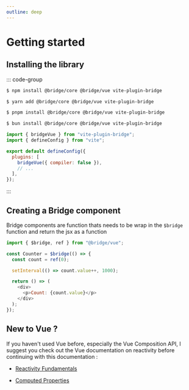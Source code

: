 ```yaml
---
outline: deep
---
```


# Getting started

## Installing the library

::: code-group

```bash [NPM]
$ npm install @bridge/core @bridge/vue vite-plugin-bridge
```

```bash [Yarn]
$ yarn add @bridge/core @bridge/vue vite-plugin-bridge
```

```bash [PNPM]
$ pnpm install @bridge/core @bridge/vue vite-plugin-bridge
```

```bash [Bun]
$ bun install @bridge/core @bridge/vue vite-plugin-bridge
```

```js twoslash [vite.config.js]
import { bridgeVue } from "vite-plugin-bridge";
import { defineConfig } from "vite";

export default defineConfig({
  plugins: [
    bridgeVue({ compiler: false }),
    // ...
  ],
});
```

:::
## Creating a Bridge component

Bridge components are function thats needs to be wrap in the `$bridge` function and return the jsx as a function

```js
import { $bridge, ref } from "@bridge/vue";

const Counter = $bridge(() => {
  const count = ref(0);

  setInterval(() => count.value++, 1000);

  return () => (
    <div>
      <p>Count: {count.value}</p>
    </div>
  );
});
```

## New to Vue ?

If you haven't used Vue before, especially the Vue Composition API, I suggest you check out the Vue documentation on reactivity before continuing with this documentation :

- [Reactivity Fundamentals](https://vuejs.org/guide/essentials/reactivity-fundamentals.html)

- [Computed Properties](https://vuejs.org/guide/essentials/computed.html)
